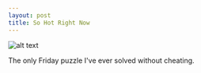 ```yaml
---
layout: post
title: So Hot Right Now
---
```


![alt text](https://raw.githubusercontent.com/rachel1792/jekyll-now/master/images/crossword.PNG "Crossword")  


The only Friday puzzle I've ever solved without cheating.
